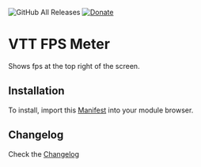 ![GitHub All Releases](https://img.shields.io/github/downloads/ardittristan/VTTFPSMeter/total)
[![Donate](https://img.shields.io/badge/Donate-PayPal-Green.svg)](https://www.paypal.com/cgi-bin/webscr?cmd=_s-xclick&hosted_button_id=TF3LJHWV9U7HN)

# VTT FPS Meter

Shows fps at the top right of the screen.

## Installation

To install, import this [Manifest](https://raw.githubusercontent.com/ardittristan/VTTFPSMeter/master/module.json) into your module browser.

## Changelog

Check the [Changelog](https://github.com/ardittristan/VTTFPSMeter/blob/master/CHANGELOG.md)
